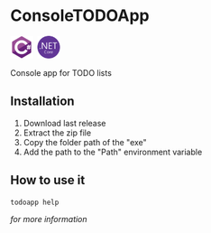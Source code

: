 # ConsoleTODOApp
<img witdh="40" height="40" src="https://github.com/devicons/devicon/blob/master/icons/csharp/csharp-original.svg" />&nbsp;
<img witdh="40" height="40" src="https://github.com/devicons/devicon/blob/master/icons/dotnetcore/dotnetcore-original.svg" />&nbsp;

Console app for TODO lists 

## Installation
1. Download last release 
2. Extract the zip file
3. Copy the folder path of the "exe"
4. Add the path to the "Path" environment variable

## How to use it

```
todoapp help 
```
<i>for more information</i>
